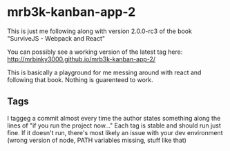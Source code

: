 # mrb3k-kanban-app-2
This is just me following along with version 2.0.0-rc3 of the book "SurviveJS - Webpack and React"

You can possibly see a working version of the latest tag here:
http://mrbinky3000.github.io/mrb3k-kanban-app-2/

This is basically a playground for me messing around with react and following that book. Nothing is guarenteed to work.

## Tags
I taggeg a commit almost every time the author states something along the lines of "if you run the project now..."  Each tag is stable and should run just fine.  If it doesn't run, there's most likely an issue with your dev environment (wrong version of node, PATH variables missing, stuff like that)
